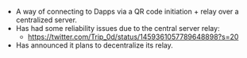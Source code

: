 - A way of connecting to Dapps via a QR code initiation + relay over a centralized server.
- Has had some reliability issues due to the central server relay:
    - https://twitter.com/Trip_0d/status/1459361057789648898?s=20
- Has announced it plans to decentralize its relay.
